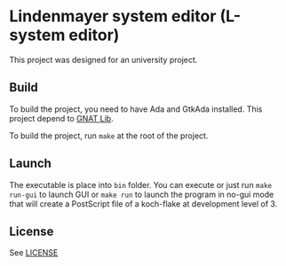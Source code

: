 # Lindenmayer system editor (L-system editor)

This project was designed for an university project.



## Build

To build the project, you need to have Ada and GtkAda installed. This project depend to [GNAT Lib](https://www.adacore.com/download).



To build the project, run `make` at the root of the project.



## Launch

The executable is place into `bin` folder. You can execute or just run `make run-gui` to launch GUI or `make run` to launch the program in no-gui mode that will create a PostScript file of a koch-flake at development level of 3.



## License

See [LICENSE](https://github.com/Heziode/lsystem-editor/blob/master/LICENSE)